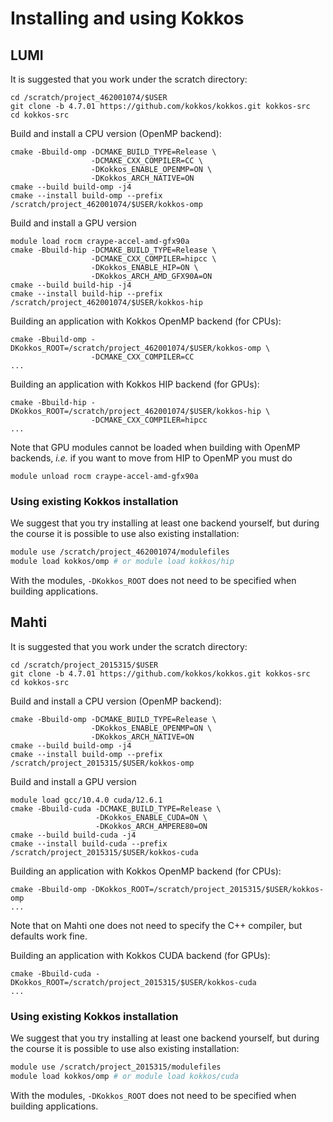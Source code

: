 # Installing and using Kokkos

## LUMI

It is suggested that you work under the scratch directory:
```
cd /scratch/project_462001074/$USER
git clone -b 4.7.01 https://github.com/kokkos/kokkos.git kokkos-src
cd kokkos-src
```

Build and install a CPU version (OpenMP backend):
```
cmake -Bbuild-omp -DCMAKE_BUILD_TYPE=Release \
                  -DCMAKE_CXX_COMPILER=CC \
                  -DKokkos_ENABLE_OPENMP=ON \
                  -DKokkos_ARCH_NATIVE=ON
cmake --build build-omp -j4
cmake --install build-omp --prefix /scratch/project_462001074/$USER/kokkos-omp
```

Build and install a GPU version
```
module load rocm craype-accel-amd-gfx90a
cmake -Bbuild-hip -DCMAKE_BUILD_TYPE=Release \
                  -DCMAKE_CXX_COMPILER=hipcc \
                  -DKokkos_ENABLE_HIP=ON \
                  -DKokkos_ARCH_AMD_GFX90A=ON
cmake --build build-hip -j4
cmake --install build-hip --prefix /scratch/project_462001074/$USER/kokkos-hip
```

Building an application with Kokkos OpenMP backend (for CPUs):
```
cmake -Bbuild-omp -DKokkos_ROOT=/scratch/project_462001074/$USER/kokkos-omp \
                  -DCMAKE_CXX_COMPILER=CC
...
```
Building an application with Kokkos HIP backend (for GPUs):
```
cmake -Bbuild-hip -DKokkos_ROOT=/scratch/project_462001074/$USER/kokkos-hip \
                  -DCMAKE_CXX_COMPILER=hipcc
...
```

Note that GPU modules cannot be loaded when building with OpenMP 
backends, *i.e.* if you want to move from HIP to OpenMP you must do
```
module unload rocm craype-accel-amd-gfx90a
```

### Using existing Kokkos installation

We suggest that you try installing at least one backend yourself, but during the
course it is possible to use also existing installation:

```bash
module use /scratch/project_462001074/modulefiles
module load kokkos/omp # or module load kokkos/hip
```
With the modules, `-DKokkos_ROOT` does not need to be specified when building applications.

## Mahti

It is suggested that you work under the scratch directory:
```
cd /scratch/project_2015315/$USER
git clone -b 4.7.01 https://github.com/kokkos/kokkos.git kokkos-src
cd kokkos-src
```

Build and install a CPU version (OpenMP backend):
```
cmake -Bbuild-omp -DCMAKE_BUILD_TYPE=Release \
                  -DKokkos_ENABLE_OPENMP=ON \
                  -DKokkos_ARCH_NATIVE=ON
cmake --build build-omp -j4
cmake --install build-omp --prefix /scratch/project_2015315/$USER/kokkos-omp
```

Build and install a GPU version
```
module load gcc/10.4.0 cuda/12.6.1
cmake -Bbuild-cuda -DCMAKE_BUILD_TYPE=Release \
                   -DKokkos_ENABLE_CUDA=ON \
                   -DKokkos_ARCH_AMPERE80=ON
cmake --build build-cuda -j4
cmake --install build-cuda --prefix /scratch/project_2015315/$USER/kokkos-cuda
```

Building an application with Kokkos OpenMP backend (for CPUs):
```
cmake -Bbuild-omp -DKokkos_ROOT=/scratch/project_2015315/$USER/kokkos-omp 
...
```

Note that on Mahti one does not need to specify the C++ compiler, but defaults
work fine.

Building an application with Kokkos CUDA backend (for GPUs):
```
cmake -Bbuild-cuda -DKokkos_ROOT=/scratch/project_2015315/$USER/kokkos-cuda
...
```

### Using existing Kokkos installation

We suggest that you try installing at least one backend yourself, but during the
course it is possible to use also existing installation:

```bash
module use /scratch/project_2015315/modulefiles
module load kokkos/omp # or module load kokkos/cuda
```
With the modules, `-DKokkos_ROOT` does not need to be specified when building applications.

